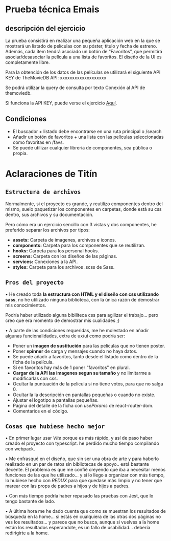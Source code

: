 # Prueba técnica Emais
## descripción del ejercicio
La prueba consistirá en realizar una pequeña aplicación web en la que se mostrará un listado
de películas con su póster, título y fecha de estreno. Además, cada ítem tendrá asociado un
botón de “Favoritos”, que permitirá asociar/desasociar la película a una lista de favoritos. El
diseño de la UI es completamente libre.

Para la obtención de los datos de las películas se utilizará el siguiente API KEY de TheMovieDB
API: xxxxxxxxxxxxxxxxxxx

Se podrá utilizar la query de consulta por texto
Conexión al API de themoviedb.

Si funciona la API KEY, puede verse el ejercicio  [Aquí](https://titin-c.github.io/emais).

## Condiciones 
- El buscador + listado debe encontrarse en una ruta principal o /search
- Añadir un botón de favoritos + una lista con las películas seleccionadas como favoritas en /favs.
- Se puede utilizar cualquier librería de componentes, sea pública o propia.


# Aclaraciones de Titín

## `Estructura de archivos`
Normalmente, si el proyecto es grande, y reutilizo componentes dentro del mismo, suelo paquetizar los componentes en carpetas, donde está su css dentro, sus archivos y su documentación.

Pero cómo era un ejercicio sencillo con 3 vistas y dos componentes, he preferido separar los archivos por tipos:
- **assets:** Carpeta de imagenes, archivos e iconos.
- **components:** Carpeta para los componentes que se reutilizan.
- **hooks:** Carpeta para los personal hooks.
- **screens:** Carpeta con los diseños de las páginas.
- **services:** Conexiones a la API.
- **styles:** Carpeta  para los archivos .scss de Sass.

## `Pros del proyecto`

• He creado toda **la estructura con HTML y el diseño con css utilizando sass**, no he utilizado ninguna biblioteca, con la única razón de demostrar mis conocimientos.

Podría haber utilizado alguna bibiliteca css para agilizar el trabajo... pero creo que era momento de demostrar mis cualidades ;)

• A parte de las condiciones requeridas, me he molestado en añadir algunas funcionalidades, extra de ux/ui como podría ser:

- Poner un **imagen de sustitución** para las peliculas que no tienen poster.
- Poner **spinner** de carga y mensajes cuando no haya datos.
- Se puede añadir a favoritos, tanto desde el listado como dentro de la ficha de la película.
- Si en favoritos hay más de 1 poner "favoritos" en plural.
- **Cargar de la API las imagenes segun su tamaño** y no limitarme a modificarlas con css.
- Ocultar la puntuación de la película si no tiene votos, para que no salga 0.
- Ocultar la la descripción en pantallas pequeñas o cuando no existe.
- Ajustar el logotipo a pantallas pequeñas.
- Página del detalle de la ficha con *useParams* de react-router-dom.
- Comentarios en el código.

## `Cosas que hubiese hecho mejor` 

• En primer lugar usar *Vite* porque es más rápido, y así de paso haber creado el proyecto con typescript. he perdido mucho tiempo compilando con webpack.

• Me enfrasqué en el diseño, que sin ser una obra de arte y para haberlo realizado en un par de ratos sin bibliotecas de apoyo.. está bastante decente. El problema es que me confié creyendo que iba a necesitar menos funciones de las que he utilizado... y si lo llego a organizar con más tiempo, lo hubiese hecho con *REDUX* para que quedase más limpio y no tener que marear con las props de padres a hijos y de hijos a padres.

• Con más tiempo podría haber repasado las pruebas con Jest, que lo tengo bastante de lado.

• A última hora me he dado cuenta que como se muestran los resultados de búsqueda en la home... si estás en cualquiera de las otras dos páginas no ves los resultados... y parece que no busca, aunque si vuelves a la home están los resultados esperandote, es un fallo de usabilidad... debería redirigirte a la home.